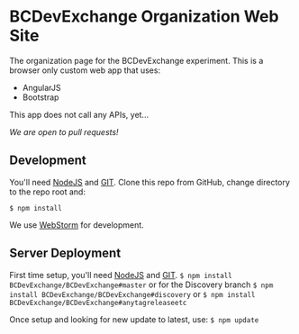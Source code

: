# BCDevExchange Organization Web Site #
The organization page for the BCDevExchange experiment.  This is a browser only custom web app that uses:

-  AngularJS 
-  Bootstrap

This app does not call any APIs, yet...

*We are open to pull requests!*

## Development ##

You'll need [NodeJS](http://nodejs.org/) and [GIT](http://git-scm.com/downloads). Clone this repo from GitHub, change directory to the repo root and:

`$ npm install `

We use [WebStorm](https://www.jetbrains.com/webstorm/download/) for development.  

## Server Deployment ##

First time setup, you'll need [NodeJS](http://nodejs.org/) and [GIT](http://git-scm.com/downloads).
`$ npm install BCDevExchange/BCDevExchange#master`
or for the Discovery branch
`$ npm install BCDevExchange/BCDevExchange#discovery`
or
`$ npm install BCDevExchange/BCDevExchange#anytagreleaseetc`

Once setup and looking for new update to latest, use:
`$ npm update`

   

